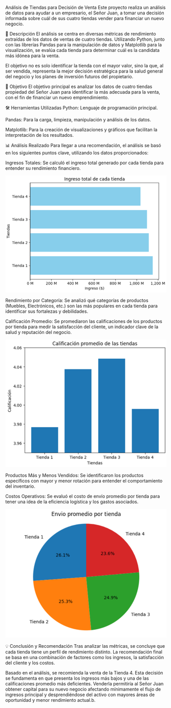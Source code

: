 Análisis de Tiendas para Decisión de Venta
Este proyecto realiza un análisis de datos para ayudar a un empresario, el Señor Juan, a tomar una decisión informada sobre cuál de sus cuatro tiendas vender para financiar un nuevo negocio.

📝 Descripción
El análisis se centra en diversas métricas de rendimiento extraídas de los datos de ventas de cuatro tiendas. Utilizando Python, junto con las librerías Pandas para la manipulación de datos y Matplotlib para la visualización, se evalúa cada tienda para determinar cuál es la candidata más idónea para la venta.

El objetivo no es solo identificar la tienda con el mayor valor, sino la que, al ser vendida, representa la mejor decisión estratégica para la salud general del negocio y los planes de inversión futuros del propietario.

🎯 Objetivo
El objetivo principal es analizar los datos de cuatro tiendas propiedad del Señor Juan para identificar la más adecuada para la venta, con el fin de financiar un nuevo emprendimiento.

🛠️ Herramientas Utilizadas
Python: Lenguaje de programación principal.

Pandas: Para la carga, limpieza, manipulación y análisis de los datos.

Matplotlib: Para la creación de visualizaciones y gráficos que facilitan la interpretación de los resultados.

📊 Análisis Realizado
Para llegar a una recomendación, el análisis se basó en los siguientes puntos clave, utilizando los datos proporcionados:

Ingresos Totales: Se calculó el ingreso total generado por cada tienda para entender su rendimiento financiero.

![Gráfico de ingresos totales](./assets/2.png)

Rendimiento por Categoría: Se analizó qué categorías de productos (Muebles, Electrónicos, etc.) son las más populares en cada tienda para identificar sus fortalezas y debilidades.

Calificación Promedio: Se promediaron las calificaciones de los productos por tienda para medir la satisfacción del cliente, un indicador clave de la salud y reputación del negocio.

![Gráfico de calificacion promedio](./assets/1.png)

Productos Más y Menos Vendidos: Se identificaron los productos específicos con mayor y menor rotación para entender el comportamiento del inventario.

Costos Operativos: Se evaluó el costo de envío promedio por tienda para tener una idea de la eficiencia logística y los gastos asociados.

![Gráfico de envio promedio](./assets/3.png)

💡 Conclusión y Recomendación
Tras analizar las métricas, se concluye que cada tienda tiene un perfil de rendimiento distinto. La recomendación final se basa en una combinación de factores como los ingresos, la satisfacción del cliente y los costos.

Basado en el análisis, se recomienda la venta de la Tienda 4. Esta decisión se fundamenta en que presenta los ingresos más bajos y una de las calificaciones promedio más deficientes. Venderla permitiría al Señor Juan obtener capital para su nuevo negocio afectando mínimamente el flujo de ingresos principal y desprendiéndose del activo con mayores áreas de oportunidad y menor rendimiento actual.b.
